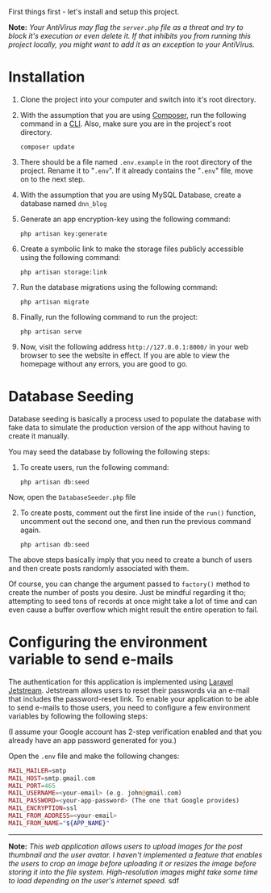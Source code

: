 First things first - let's install and setup this project. 

**Note:** _Your AntiVirus may flag the `server.php` file as a threat and try to block it's execution or even delete it. If that inhibits you from running this  project locally, you might want to add it as an exception to your AntiVirus._

# Installation

1. Clone the project into your computer and switch into it's root directory. 

2. With the assumption that you are using [Composer](https://getcomposer.org/), run the following command in a [CLI](https://en.wikipedia.org/wiki/Command-line_interface). Also, make sure you are in the project's root directory.
   ```
   composer update
   ```     
3. There should be a file named `.env.example` in the root directory of the project. Rename it to "`.env`". If it already contains the "`.env`" file, move on to the next step. 
4. With the assumption that you are using MySQL Database, create a database named `dnn_blog`
5. Generate an app encryption-key using the following command: 
   ```
   php artisan key:generate
   ```
6. Create a symbolic link to make the storage files publicly accessible using the following command: 
   ```
   php artisan storage:link
   ```
7. Run the database migrations using the following command: 
   ```
   php artisan migrate
   ```
8. Finally, run the following command to run the project: 
   ```
   php artisan serve
   ``` 
9. Now, visit the following address `http://127.0.0.1:8000/` in your web browser to see the website in effect. If you are able to view the homepage without any errors, you are good to go.  
    
# Database Seeding

Database seeding is basically a process used to populate the database with fake data to simulate the production version of the app without having to create it manually. 

You may seed the database by following the following steps: 

1. To create users, run the following command: 
   ```
   php artisan db:seed
   ```
Now, open the `DatabaseSeeder.php` file

2. To create posts, comment out the first line inside of the `run()` function, uncomment out the second one, and then run the previous command again. 
   ```
   php artisan db:seed
   ```
The above steps basically imply that you need to create a bunch of users and then create posts randomly associated with them. 

Of course, you can change the argument passed to `factory()` method to create the number of posts you desire. Just be mindful regarding it tho; attempting to seed tons of records at once might take a lot of time and can even cause a buffer overflow which might result the entire operation to fail.

# Configuring the environment variable to send e-mails

The authentication for this application is implemented using [Laravel Jetstream](https://jetstream.laravel.com/2.x/introduction.html). Jetstream allows users to reset their passwords via an e-mail that includes the password-reset link. To enable your application to be able to send e-mails to those users, you need to configure a few environment variables by following the following steps: 

(I assume your Google account has 2-step verification enabled and that you already have an app password generated for you.)

Open the `.env` file and make the following changes: 
```php
MAIL_MAILER=smtp
MAIL_HOST=smtp.gmail.com
MAIL_PORT=465
MAIL_USERNAME=<your-email> (e.g. john@gmail.com)
MAIL_PASSWORD=<your-app-password> (The one that Google provides)
MAIL_ENCRYPTION=ssl
MAIL_FROM_ADDRESS=<your-email>
MAIL_FROM_NAME="${APP_NAME}"
```
---

**Note:** _This web application allows users to upload images for the post thumbnail and the user avatar. I haven't implemented a feature that enables the users to crop an image before uploading it or resizes the image before storing it into the file system. High-resolution images might take some time to load depending on the user's internet speed._
sdf
